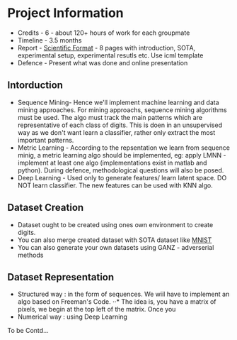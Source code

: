 Project Information 
===================

- Credits - 6 - about 120+ hours of work for each groupmate
- Timeline - 3.5 months 
- Report - [Scientific Format](https://2017.icml.cc/Conferences/2017/StyleAuthorInstructions) - 8 pages with introduction, SOTA, experimental setup, experimental resutls etc. Use icml template
- Defence - Present what was done and online presentation

Intorduction
------------

- Sequence Mining- Hence we'll implement machine learning and data mining approaches. For mining approachs, sequence mining algorithms 
must be used. The algo must track the main patterns which are representative of each class of digits. This is doen in an unsupervised way as we don't want learn a classifier, rather only extract the most important patterns. 
- Metric Learning - According to the repsentation we learn from sequence minig, a metric learning algo should be implemented, eg: apply LMNN - implement at least one algo (implementations exist in matlab and python). During defence, methodological questions will also be posed.  
- Deep Learning - Used only to generate features/ learn latent space. DO NOT learn classifier. The new features can be used with KNN algo.


Dataset Creation 
----------------

- Dataset ought to be created using ones own environment to create digits. 
- You can also merge created dataset with SOTA dataset like [MNIST](http://yann.lecun.com/exdb/mnist/)
- You can also generate your own datasets using GANZ - adverserial methods


Dataset Representation
----------------------
- Structured way : in the form of sequences. We wiil have to implement an algo based on Freeman's Code. 
	⋅⋅*  The idea is, you have a matrix of pixels, we begin at the top left of the matrix. Once you 
- Numerical way : using Deep Learning



To be Contd...
